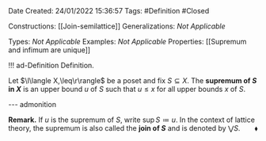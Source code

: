 <br />
<br />

Date Created: 24/01/2022 15:36:57
Tags: #Definition #Closed

Constructions: [[Join-semilattice]]
Generalizations: _Not Applicable_

Types: _Not Applicable_
Examples: _Not Applicable_ 
Properties: [[Supremum and infimum are unique]]

!!! ad-Definition Definition.

Let $\l\langle X,\leq\r\rangle$ be a poset and fix $S\subseteq X$. The **supremum of $S$ in $X$** is an upper bound $u$ of $S$ such that $u\leq x$ for all upper bounds $x$ of $S$.

--- admonition

**Remark.** If $u$ is the supremum of $S$, write $\sup S\coloneqq u$. In the context of lattice theory, the supremum is also called the **join of $S$** and is denoted by $\bigvee S$.<span style="float:right;">$\blacklozenge$</span>
